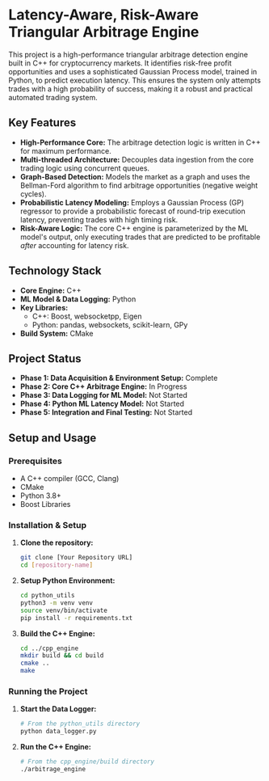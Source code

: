 # Latency-Aware, Risk-Aware Triangular Arbitrage Engine

This project is a high-performance triangular arbitrage detection engine built in C++ for cryptocurrency markets. It identifies risk-free profit opportunities and uses a sophisticated Gaussian Process model, trained in Python, to predict execution latency. This ensures the system only attempts trades with a high probability of success, making it a robust and practical automated trading system.

## Key Features

* **High-Performance Core:** The arbitrage detection logic is written in C++ for maximum performance.
* **Multi-threaded Architecture:** Decouples data ingestion from the core trading logic using concurrent queues.
* **Graph-Based Detection:** Models the market as a graph and uses the Bellman-Ford algorithm to find arbitrage opportunities (negative weight cycles).
* **Probabilistic Latency Modeling:** Employs a Gaussian Process (GP) regressor to provide a probabilistic forecast of round-trip execution latency, preventing trades with high timing risk.
* **Risk-Aware Logic:** The core C++ engine is parameterized by the ML model's output, only executing trades that are predicted to be profitable *after* accounting for latency risk.

## Technology Stack

* **Core Engine:** C++
* **ML Model & Data Logging:** Python
* **Key Libraries:**
    * C++: Boost, websocketpp, Eigen
    * Python: pandas, websockets, scikit-learn, GPy
* **Build System:** CMake

## Project Status

* **Phase 1: Data Acquisition & Environment Setup:** Complete
* **Phase 2: Core C++ Arbitrage Engine:** In Progress
* **Phase 3: Data Logging for ML Model:** Not Started
* **Phase 4: Python ML Latency Model:** Not Started
* **Phase 5: Integration and Final Testing:** Not Started

## Setup and Usage

### Prerequisites
* A C++ compiler (GCC, Clang)
* CMake
* Python 3.8+
* Boost Libraries

### Installation & Setup

1.  **Clone the repository:**
    ```bash
    git clone [Your Repository URL]
    cd [repository-name]
    ```
2.  **Setup Python Environment:**
    ```bash
    cd python_utils
    python3 -m venv venv
    source venv/bin/activate
    pip install -r requirements.txt
    ```
3.  **Build the C++ Engine:**
    ```bash
    cd ../cpp_engine
    mkdir build && cd build
    cmake ..
    make
    ```

### Running the Project

1.  **Start the Data Logger:**
    ```bash
    # From the python_utils directory
    python data_logger.py
    ```
2.  **Run the C++ Engine:**
    ```bash
    # From the cpp_engine/build directory
    ./arbitrage_engine
    ```